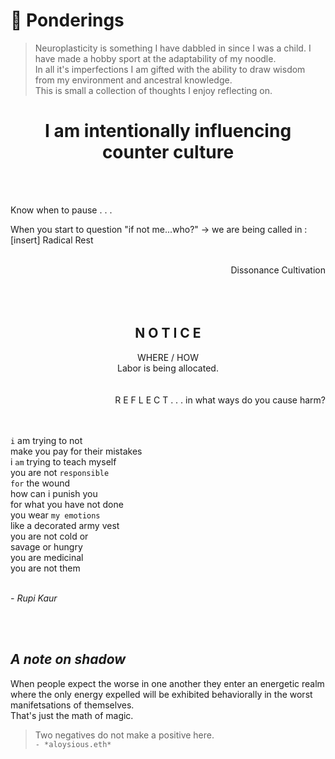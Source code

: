 # 🧠 Ponderings 
> Neuroplasticity is something I have dabbled in since I was a child. I have made a hobby sport at the adaptability of my noodle. <br>
> In all it's imperfections I am gifted with the ability to draw wisdom from my environment and ancestral knowledge. <br>
> This is small a collection of thoughts I enjoy reflecting on.

<h1 align="center">I am intentionally influencing counter culture</h1>


<br>
<br>

Know when to pause . . . 

When you start to question "if not me...who?" -> we are being called in : [insert] Radical Rest <br>
<br>
<div align="right">Dissonance Cultivation</div></br>

<br>
<br>

<h2 align="center">N O T I C E </h2>
<div align="center">
WHERE /  HOW <br>
Labor is being allocated. 
</div>

<br>
<br>

<div align="right">R E F L E C T . . . in what ways do you cause harm?</div>

<br>
<br>
 
`i` am trying to not<br>
make you pay for their mistakes<br>
i `am` trying to teach myself<br>
you are not `responsible`<br>
`for` the wound<br>
how can i punish you<br>
for what you have not done<br>
you wear `my emotions`<br>
like a decorated army vest<br>
you are not cold or<br>
savage or hungry<br>
you are medicinal<br>
you are not them<br>
<br>
  
*- Rupi Kaur*
 
<br>
<br>

## *A note on shadow*
When people expect the worse in one another they enter an energetic realm where the only energy expelled will be exhibited behaviorally in the worst manifetsations of themselves. <br>
That's just the math of magic. 
> Two negatives do not make a positive here.<br>
`- *aloysious.eth*`

<br>
<br>
